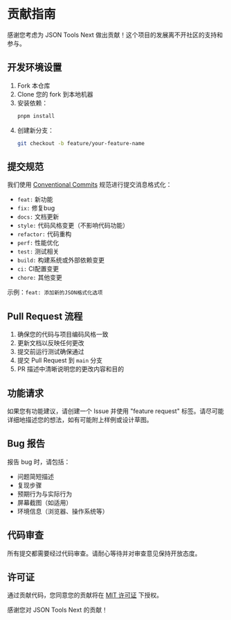# 贡献指南

感谢您考虑为 JSON Tools Next 做出贡献！这个项目的发展离不开社区的支持和参与。

## 开发环境设置

1. Fork 本仓库
2. Clone 您的 fork 到本地机器
3. 安装依赖：
   ```bash
   pnpm install
   ```
4. 创建新分支：
   ```bash
   git checkout -b feature/your-feature-name
   ```

## 提交规范

我们使用 [Conventional Commits](https://www.conventionalcommits.org/) 规范进行提交消息格式化：

- `feat:` 新功能
- `fix:` 修复bug
- `docs:` 文档更新
- `style:` 代码风格变更（不影响代码功能）
- `refactor:` 代码重构
- `perf:` 性能优化
- `test:` 测试相关
- `build:` 构建系统或外部依赖变更
- `ci:` CI配置变更
- `chore:` 其他变更

示例：`feat: 添加新的JSON格式化选项`

## Pull Request 流程

1. 确保您的代码与项目编码风格一致
2. 更新文档以反映任何更改
3. 提交前运行测试确保通过
4. 提交 Pull Request 到 `main` 分支
5. PR 描述中清晰说明您的更改内容和目的

## 功能请求

如果您有功能建议，请创建一个 Issue 并使用 "feature request" 标签。请尽可能详细地描述您的想法，如有可能附上样例或设计草图。

## Bug 报告

报告 bug 时，请包括：

- 问题简短描述
- 复现步骤
- 预期行为与实际行为
- 屏幕截图（如适用）
- 环境信息（浏览器、操作系统等）

## 代码审查

所有提交都需要经过代码审查。请耐心等待并对审查意见保持开放态度。

## 许可证

通过贡献代码，您同意您的贡献将在 [MIT 许可证](LICENSE) 下授权。

感谢您对 JSON Tools Next 的贡献！
